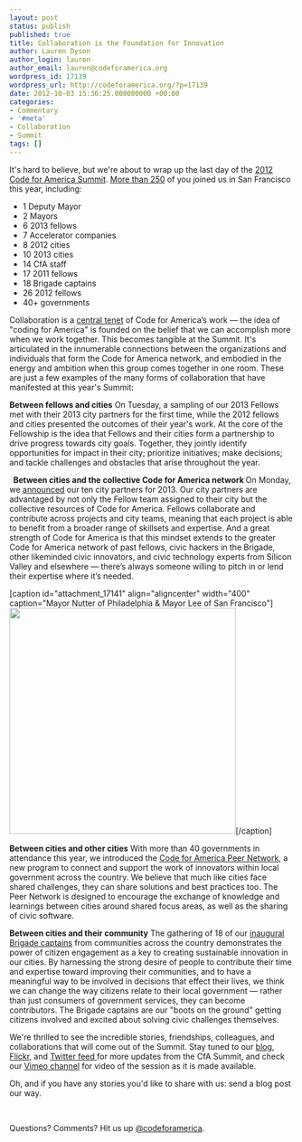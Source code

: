 ```yaml
---
layout: post
status: publish
published: true
title: Collaboration is the Foundation for Innovation
author: Lauren Dyson
author_login: lauren
author_email: lauren@codeforamerica.org
wordpress_id: 17139
wordpress_url: http://codeforamerica.org/?p=17139
date: 2012-10-03 15:36:25.000000000 +00:00
categories:
- Commentary
- '#meta'
- Collaboration
- Summit
tags: []
---
```

It's hard to believe, but we're about to wrap up the last day of the <a href="http://cfasummit.org/">2012 Code for America Summit</a>. <a href="http://www.flickr.com/photos/codeforamerica/sets/72157631667722217/">More than 250</a> of you joined us in San Francisco this year, including:
<ul>
	<li>1 Deputy Mayor</li>
	<li>2 Mayors</li>
	<li>6 2013 fellows</li>
	<li>7 Accelerator companies</li>
	<li>8 2012 cities</li>
	<li>10 2013 cities</li>
	<li>14 CfA staff</li>
	<li>17 2011 fellows</li>
	<li>18 Brigade captains</li>
	<li>26 2012 fellows</li>
	<li>40+ governments</li>
</ul>
Collaboration is a <a href="http://codeforamerica.org/2012/06/22/municipal-collaboration-innovation-in-kansas-city/">central tenet</a> of Code for America’s work — the idea of "coding for America" is founded on the belief that we can accomplish more when we work together. This becomes tangible at the Summit. It's articulated in the innumerable connections between the organizations and individuals that form the Code for America network, and embodied in the energy and ambition when this group comes together in one room. These are just a few examples of the many forms of collaboration that have manifested at this year's Summit:

<strong>Between fellows and cities</strong>
On Tuesday, a sampling of our 2013 Fellows met with their 2013 city partners for the first time, while the 2012 fellows and cities presented the outcomes of their year's work. At the core of the Fellowship is the idea that Fellows and their cities form a partnership to drive progress towards city goals. Together, they jointly identify opportunities for impact in their city; prioritize initiatives; make decisions; and tackle challenges and obstacles that arise throughout the year.

<strong>  Between cities and the collective Code for America network
</strong>On Monday, we <a href="http://www.govtech.com/e-government/Code-for-America-Reveals-2013-Partner-Cities.html">announced</a> our ten city partners for 2013. Our city partners are advantaged by not only the Fellow team assigned to their city but the collective resources of Code for America. Fellows collaborate and contribute across projects and city teams, meaning that each project is able to benefit from a broader range of skillsets and expertise. And a great strength of Code for America is that this mindset extends to the greater Code for America network of past fellows, civic hackers in the Brigade, other likeminded civic innovators, and civic technology experts from Silicon Valley and elsewhere — there’s always someone willing to pitch in or lend their expertise where it’s needed.

[caption id="attachment_17141" align="aligncenter" width="400" caption="Mayor Nutter of Philadelphia &amp; Mayor Lee of San Francisco"]<a href="http://codeforamerica.org/wp-content/uploads/2012/10/2012-10-01_NutterLee_9696lr.jpg"><img class="size-medium wp-image-17141" title="2012-10-01_NutterLee_9696lr" src="http://codeforamerica.org/wp-content/uploads/2012/10/2012-10-01_NutterLee_9696lr-300x221.jpg" alt="" width="400" /></a>[/caption]

<strong>Between cities and other cities</strong>
With more than 40 governments in attendance this year, we introduced the <a href="http://codeforamerica.org/2012/10/02/cfa-peer-network/">Code for America Peer Network</a>, a new program to connect and support the work of innovators within local government across the country. We believe that much like cities face shared challenges, they can share solutions and best practices too. The Peer Network is designed to encourage the exchange of knowledge and learnings between cities around shared focus areas, as well as the sharing of civic software.

<strong>Between cities and their community</strong>
The gathering of 18 of our <a href="http://codeforamerica.org/2012/08/23/introducing-the-brigade-captains-program/">inaugural Brigade captains</a> from communities across the country demonstrates the power of citizen engagement as a key to creating sustainable innovation in our cities. By harnessing the strong desire of people to contribute their time and expertise toward improving their communities, and to have a meaningful way to be involved in decisions that effect their lives, we think we can change the way citizens relate to their local government — rather than just consumers of government services, they can become contributors. The Brigade captains are our "boots on the ground" getting citizens involved and excited about solving civic challenges themselves.

We're thrilled to see the incredible stories, friendships, colleagues, and collaborations that will come out of the Summit. Stay tuned to our <a href="http://codeforamerica.org/blog" target="_blank">blog</a>, <a href="http://www.flickr.com/photos/codeforamerica/sets/72157631667722217/">Flickr</a>, and <a href="https://twitter.com/i/#!/search/?q=%23cfasummit&amp;src=typd" target="_blank">Twitter feed </a>for more updates from the CfA Summit, and check our <a href="http://vimeo.com/codeforamerica" target="_blank">Vimeo channel</a> for video of the session as it is made available.

Oh, and if you have any stories you'd like to share with us: send a blog post our way.

&nbsp;

Questions? Comments? Hit us up <a href="http://twitter.com/codeforamerica" target="_blank">@codeforamerica</a>.
